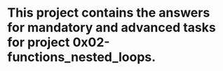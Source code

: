 # This project contains the answers for mandatory and advanced tasks for project 0x02-functions_nested_loops.
